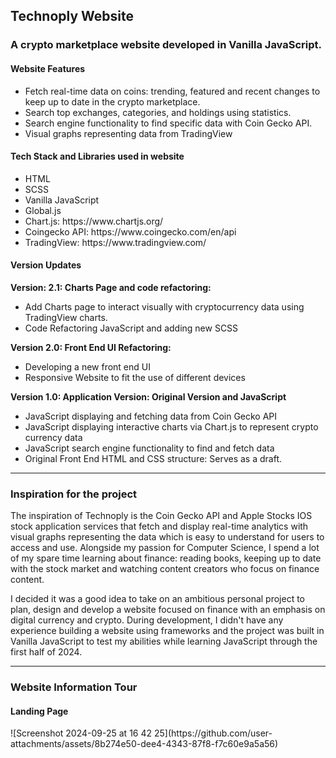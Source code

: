 <h2> Technoply Website </h2>
<h3 >A crypto marketplace website developed in Vanilla JavaScript. </h3>

<h4>Website Features</h4>

<ul>
<li>Fetch real-time data on coins: trending, featured and recent changes to keep up to date in the crypto marketplace.</li>
<li>Search top exchanges, categories, and holdings using statistics.</li>
<li>Search engine functionality to find specific data with Coin Gecko API. </li>
<li>Visual graphs representing data from TradingView</li>
</ul>

<h4>Tech Stack and Libraries used in website</h4>

<ul>
<li>HTML</li>
<li>SCSS</li>
<li>Vanilla JavaScript</li>
<li>Global.js</li>
<li>Chart.js: https://www.chartjs.org/ </li>
<li>Coingecko API: https://www.coingecko.com/en/api </li>
<li>TradingView: https://www.tradingview.com/ </li>
</ul>

<h4> Version Updates </h4>
 <strong> Version: 2.1: Charts Page and code refactoring: </strong> 
 <ul>
 <li> Add Charts page to interact visually with cryptocurrency data using TradingView charts. </li>
 <li> Code Refactoring JavaScript and adding new SCSS </li>
 </ul>

 <strong> Version 2.0: Front End UI Refactoring: </strong>
 <ul>
 <li> Developing a new front end UI </li>
 <li> Responsive Website to fit the use of different devices </li>
 </ul>

 <strong> Version 1.0: Application Version: Original Version and JavaScript </strong>
 <ul> 
 <li> JavaScript displaying and fetching data from Coin Gecko API </li>
 <li> JavaScript displaying interactive charts via Chart.js to represent crypto currency data </li>
 <li> JavaScript search engine functionality to find and fetch data </li>
 <li> Original Front End HTML and CSS structure: Serves as a draft. </li>
 </ul>

 -----------------------------------------------------------------------------------------------------------------------------------------------------
 <h3> Inspiration for the project </h3>
 <p> The inspiration of Technoply is the Coin Gecko API and Apple Stocks IOS stock application services that fetch and display real-time analytics with visual graphs representing the data which is easy to understand for users to access and use. Alongside my passion for Computer Science, I spend a lot of my spare time learning about finance: reading books, keeping up to date with the stock market and watching content creators who focus on finance content. 
  
I decided it was a good idea to take on an ambitious personal project to plan, design and develop a website focused on finance with an emphasis on digital currency and crypto. During development, I didn't have any experience building a website using frameworks and the project was built in Vanilla JavaScript to test my abilities while learning JavaScript through the first half of 2024.  </p>

 -----------------------------------------------------------------------------------------------------------------------------------------------------
 <h3> Website Information Tour </h3>
 <h4> Landing Page </h4>
 ![Screenshot 2024-09-25 at 16 42 25](https://github.com/user-attachments/assets/8b274e50-dee4-4343-87f8-f7c60e9a5a56)

